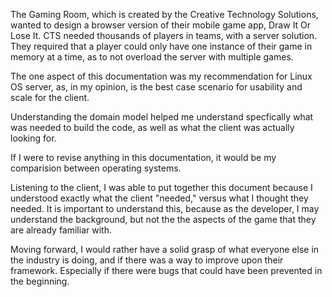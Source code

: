 The Gaming Room, which is created by the Creative Technology Solutions, wanted to design a browser version of their mobile game app, Draw It Or Lose It. CTS needed thousands of players in teams, with a server solution. They required that a player could only have one instance of their game in memory at a time, as to not overload the server with multiple games.

The one aspect of this documentation was my recommendation for Linux OS server, as, in my opinion, is the best case scenario for usability and scale for the client. 

Understanding the domain model helped me understand specfically what was needed to build the code, as well as what the client was actually looking for.

If I were to revise anything in this documentation, it would be my comparision between operating systems. 

Listening to the client, I was able to put together this document because I understood exactly what the client "needed," versus what I thought they needed. It is important to understand this, because as the developer, I may understand the background, but not the the aspects of the game that they are already familiar with. 

Moving forward, I would rather have a solid grasp of what everyone else in the industry is doing, and if there was a way to improve upon their framework. Especially if there were bugs that could have been prevented in the beginning. 
